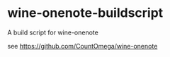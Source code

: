 # wine-onenote-buildscript
A build script for wine-onenote

see https://github.com/CountOmega/wine-onenote
